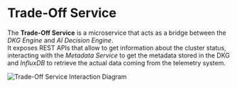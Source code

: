 # Trade-Off Service

The **Trade-Off Service** is a microservice that acts as a bridge between
the _DKG Engine_ and _AI Decision Engine_.  
It exposes REST APIs that allow to get information about the cluster status,
interacting with the _Metadata Service_ to get the metadata
stored in the DKG and _InfluxDB_ to retrieve the actual data coming
from the telemetry system.

![Trade-Off Service Interaction Diagram](./docs/trade-off-service-diagram-v2.jpg)